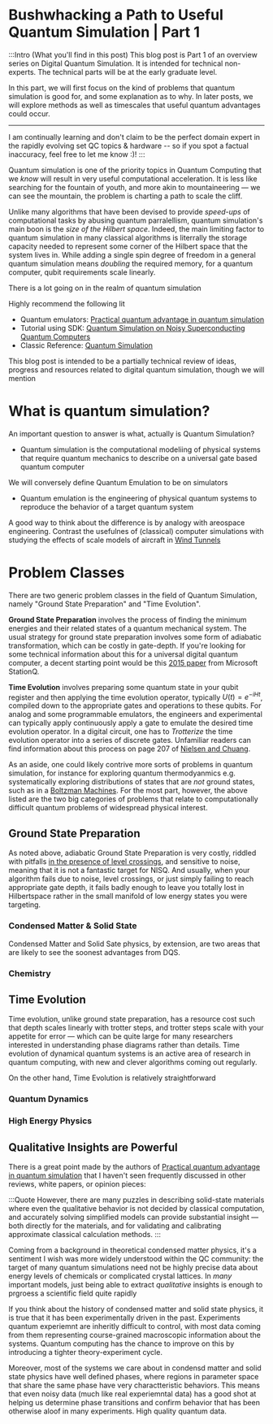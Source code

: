 # Bushwhacking a Path to Useful Quantum Simulation | Part 1

:::Intro (What you'll find in this post)
This blog post is Part 1 of an overview series on Digital Quantum Simulation. It is intended for technical non-experts. The technical parts will be at the early graduate level.   

In this part, we will first focus on the kind of problems that quantum simulation is good for, and some explanation as to why. In later posts, we will explore methods as well as timescales that useful quantum advantages could occur. 
___
I am continually learning and don't claim to be the perfect domain expert in the rapidly evolving set QC topics & hardware -- so if you spot a factual inaccuracy, feel free to let me know :)!
:::






Quantum simulation is one of the priority topics in Quantum Computing that we *know* will result in very useful computational acceleration. It is less like searching for the fountain of youth, and more akin to mountaineering &mdash; we can see the mountain, the problem is charting a path to scale the cliff. 

Unlike many algorithms that have been devised to provide *speed-ups* of computational tasks by abusing quantum parralellism, quantum simulation's main boon is the *size of the Hilbert space*. Indeed, the main limiting factor to quantum simulation in many classical algorithms is literrally the storage capacity needed to represent some corner of the Hilbert space that the system lives in. While adding a single spin degree of freedom in a general quantum simulation means *doubling* the required memory, for a quantum computer, qubit requirements scale linearly.


There is a lot going on in the realm of quantum simulation 


Highly recommend the following lit

- Quantum emulators: [Practical quantum advantage in quantum simulation](https://www-nature-com-s.caas.cn/articles/s41586-022-04940-6)
- Tutorial using SDK: [Quantum Simulation on Noisy Superconducting Quantum Computers](https://arxiv.org/pdf/2209.02795.pdf)
- Classic Reference: [Quantum Simulation](https://arxiv.org/pdf/1308.6253.pdf)


This blog post is intended to be a partially technical review of ideas, progress and resources related to digital quantum simulation, though we will mention

# What is quantum simulation?

An important question to answer is what, actually is Quantum Simulation? 

- Quantum simulation is the computational modeliing of physical systems that require quantum mechanics to describe on a universal gate based quantum computer


We will conversely define Quantum Emulation to be on simulators 

- Quantum emulation is the engineering of physical quantum systems to reproduce the behavior of a target quantum system

A good way to think about the difference is by analogy with areospace engineering. Contrast the usefulnes of (classical) computer simulations with studying the effects of scale models of aircraft in [Wind Tunnels](https://en.wikipedia.org/wiki/Wind_tunnel)



# Problem Classes

There are two generic problem classes in the field of Quantum Simulation, namely "Ground State Preparation" and "Time Evolution". 

**Ground State Preparation** involves the process of finding the minimum energies and their related states of a quantum mechanical system. The usual strategy for ground state preparation involves some form of adiabatic transformation, which can be costly in gate-depth. If you're looking for some technical information about this for a universal digital quantum computer, a decent starting point would be this [2015 paper](https://arxiv.org/pdf/1506.05135.pdf) from Microsoft StationQ.



**Time Evolution** involves preparing some quantum state in your qubit register and then applying the time evolution operator, typically $U(t) = e^{- i H t}$, compiled down to the appropriate gates and operations to these qubits. For analog and some programmable emulators, the engineers and experimental can typically apply continuously apply a gate to emulate the desired time evolution operator. In a digital circuit, one has to *Trotterize* the time evolution operator into a series of discrete gates. Unfamiliar readers can find information about this process on page 207 of [Nielsen and Chuang](https://www.amazon.com/Quantum-Computation-Information-10th-Anniversary/dp/1107002176).



As an aside, one could likely contrive more sorts of problems in quantum simulation, for instance for exploring quantum thermodyanmics e.g. systematically exploring distributions of states that are *not* ground states, such as in a [Boltzman Machines](https://en.wikipedia.org/wiki/Boltzmann_machine). For the most part, however, the above listed are the two big categories of problems that relate to computationally difficult quantum problems of widespread physical interest.


## Ground State Preparation
As noted above, adiabatic Ground State Preparation is very costly, riddled with pitfalls [in the presence of level crossings](https://arxiv.org/pdf/2208.02199.pdf), and sensitive to noise, meaning that it is not a fantastic target for NISQ. And usually, when your algorithm fails due to noise, level crossings, or just simply failing to reach appropriate gate depth, it fails badly enough to leave you totally lost in Hilbertspace rather in the small manifold of low energy states you were targeting. 


### Condensed Matter \& Solid State

Condensed Matter and Solid Sate physics, by extension, are two areas that are likely to see the soonest advantages from DQS. 

### Chemistry


## Time Evolution
Time evolution, unlike ground state preparation, has a resource cost such that depth scales linearly with trotter steps, and trotter steps scale with your appetite for error &mdash; which can be quite large for many researchers interested in understanding phase diagrams rather than details. Time evolution of dynamical quantum systems is an active area of research in quantum computing, with new and clever algorithms coming out regularly.

On the other hand, Time Evolution is relatively straightforward


### Quantum Dynamics

### High Energy Physics




## Qualitative Insights are Powerful
There is a great point made by the authors of  [Practical quantum advantage in quantum simulation](https://www-nature-com-s.caas.cn/articles/s41586-022-04940-6) that I haven't seen frequently discussed in other reviews, white papers, or opinion pieces: 

:::Quote
However, there are many puzzles in describing solid-state materials where even the qualitative behavior is not decided by classical computation, and accurately solving simplified models can provide substantial insight — both directly for the materials, and for validating and calibrating approximate classical calculation methods.
:::

Coming from a background in theoretical condensed matter physics, it's a sentiment I wish was more widely understood within the QC community: the target of many quantum simulations need not be highly precise data about energy levels of chemicals or complicated crystal lattices. In *many* important models, just being able to extract *qualitative* insights is enough to prgroess a scientific field quite rapidly


If you think about the history of condensed matter and solid state physics, it is true that it has been experimentally driven in the past. Experiments quantum experiemnt are inheritly difficult to control, with most data coming from them representing course-grained macroscopic information about the systems. Quantum computing has the chance to improve on this by introducing a tighter theory-experiment cycle.


Moreover, most of the systems we care about in condensd matter and solid state physics have well defined phases, where regions in parameter space that share the same phase have very charactteristic behaviors. This means that even noisy data (much like real experiemntal data) has a good shot at helping us determine phase transitions and confirm behavior that has been otherwise aloof in many experiments. High quality quantum data.

